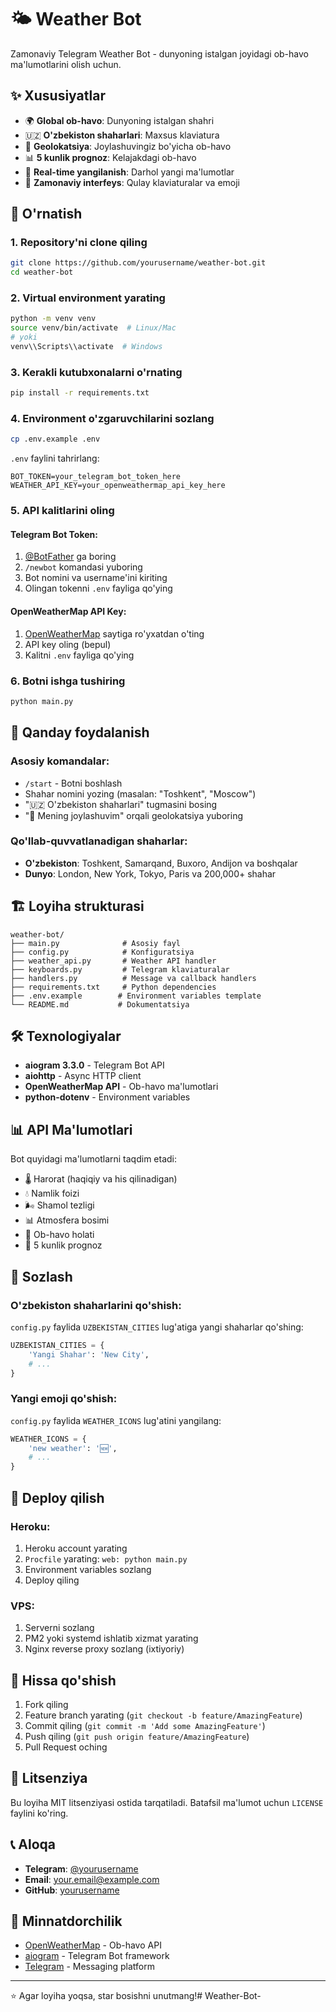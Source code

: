 # 🌤️ Weather Bot

Zamonaviy Telegram Weather Bot - dunyoning istalgan joyidagi ob-havo ma'lumotlarini olish uchun.

## ✨ Xususiyatlar

- 🌍 **Global ob-havo**: Dunyoning istalgan shahri
- 🇺🇿 **O'zbekiston shaharlari**: Maxsus klaviatura
- 📍 **Geolokatsiya**: Joylashuvingiz bo'yicha ob-havo
- 📊 **5 kunlik prognoz**: Kelajakdagi ob-havo
- 🔄 **Real-time yangilanish**: Darhol yangi ma'lumotlar
- 🎨 **Zamonaviy interfeys**: Qulay klaviaturalar va emoji

## 🚀 O'rnatish

### 1. Repository'ni clone qiling
```bash
git clone https://github.com/yourusername/weather-bot.git
cd weather-bot
```

### 2. Virtual environment yarating
```bash
python -m venv venv
source venv/bin/activate  # Linux/Mac
# yoki
venv\\Scripts\\activate  # Windows
```

### 3. Kerakli kutubxonalarni o'rnating
```bash
pip install -r requirements.txt
```

### 4. Environment o'zgaruvchilarini sozlang
```bash
cp .env.example .env
```

`.env` faylini tahrirlang:
```env
BOT_TOKEN=your_telegram_bot_token_here
WEATHER_API_KEY=your_openweathermap_api_key_here
```

### 5. API kalitlarini oling

#### Telegram Bot Token:
1. [@BotFather](https://t.me/BotFather) ga boring
2. `/newbot` komandasi yuboring
3. Bot nomini va username'ini kiriting
4. Olingan tokenni `.env` fayliga qo'ying

#### OpenWeatherMap API Key:
1. [OpenWeatherMap](https://openweathermap.org/api) saytiga ro'yxatdan o'ting
2. API key oling (bepul)
3. Kalitni `.env` fayliga qo'ying

### 6. Botni ishga tushiring
```bash
python main.py
```

## 📱 Qanday foydalanish

### Asosiy komandalar:
- `/start` - Botni boshlash
- Shahar nomini yozing (masalan: "Toshkent", "Moscow")
- "🇺🇿 O'zbekiston shaharlari" tugmasini bosing
- "📍 Mening joylashuvim" orqali geolokatsiya yuboring

### Qo'llab-quvvatlanadigan shaharlar:
- **O'zbekiston**: Toshkent, Samarqand, Buxoro, Andijon va boshqalar
- **Dunyo**: London, New York, Tokyo, Paris va 200,000+ shahar

## 🏗️ Loyiha strukturasi

```
weather-bot/
├── main.py              # Asosiy fayl
├── config.py            # Konfiguratsiya
├── weather_api.py       # Weather API handler
├── keyboards.py         # Telegram klaviaturalar
├── handlers.py          # Message va callback handlers
├── requirements.txt     # Python dependencies
├── .env.example        # Environment variables template
└── README.md           # Dokumentatsiya
```

## 🛠️ Texnologiyalar

- **aiogram 3.3.0** - Telegram Bot API
- **aiohttp** - Async HTTP client
- **OpenWeatherMap API** - Ob-havo ma'lumotlari
- **python-dotenv** - Environment variables

## 📊 API Ma'lumotlari

Bot quyidagi ma'lumotlarni taqdim etadi:
- 🌡️ Harorat (haqiqiy va his qilinadigan)
- 💧 Namlik foizi
- 🌬️ Shamol tezligi
- 📊 Atmosfera bosimi
- 📝 Ob-havo holati
- 📅 5 kunlik prognoz

## 🔧 Sozlash

### O'zbekiston shaharlarini qo'shish:
`config.py` faylida `UZBEKISTAN_CITIES` lug'atiga yangi shaharlar qo'shing:

```python
UZBEKISTAN_CITIES = {
    'Yangi Shahar': 'New City',
    # ...
}
```

### Yangi emoji qo'shish:
`config.py` faylida `WEATHER_ICONS` lug'atini yangilang:

```python
WEATHER_ICONS = {
    'new weather': '🆕',
    # ...
}
```

## 🚀 Deploy qilish

### Heroku:
1. Heroku account yarating
2. `Procfile` yarating: `web: python main.py`
3. Environment variables sozlang
4. Deploy qiling

### VPS:
1. Serverni sozlang
2. PM2 yoki systemd ishlatib xizmat yarating
3. Nginx reverse proxy sozlang (ixtiyoriy)

## 🤝 Hissa qo'shish

1. Fork qiling
2. Feature branch yarating (`git checkout -b feature/AmazingFeature`)
3. Commit qiling (`git commit -m 'Add some AmazingFeature'`)
4. Push qiling (`git push origin feature/AmazingFeature`)
5. Pull Request oching

## 📄 Litsenziya

Bu loyiha MIT litsenziyasi ostida tarqatiladi. Batafsil ma'lumot uchun `LICENSE` faylini ko'ring.

## 📞 Aloqa

- **Telegram**: [@yourusername](https://t.me/yourusername)
- **Email**: your.email@example.com
- **GitHub**: [yourusername](https://github.com/yourusername)

## 🙏 Minnatdorchilik

- [OpenWeatherMap](https://openweathermap.org/) - Ob-havo API
- [aiogram](https://github.com/aiogram/aiogram) - Telegram Bot framework
- [Telegram](https://telegram.org/) - Messaging platform

---

⭐ Agar loyiha yoqsa, star bosishni unutmang!# Weather-Bot-
